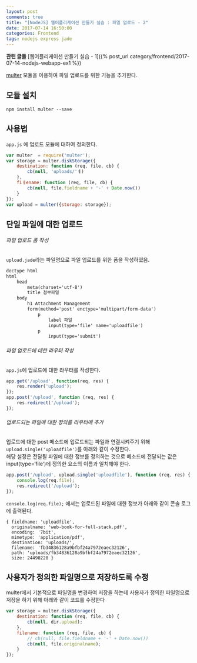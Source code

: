 ```yaml
---
layout: post
comments: true
title: "[NodeJS] 웹어플리케이션 만들기 실습 : 파일 업로드 - 2"
date: 2017-07-14 16:50:00
categories: Frontend
tags: nodejs express jade
---
```

 
**관련 글들**
[웹어플리케이션 만들기 실습 - 1]({% post_url category/frontend/2017-07-14-nodejs-webapp-ex1 %})
      
[multer](https://github.com/expressjs/multer) 모듈을 이용하여 파일 업로드를 위한 기능을 추가한다.    

## 모듈 설치
```
npm install multer --save
```

##  사용법
`app.js` 에 업로드 모듈에 대하여 정의한다.      
```javascript
var multer  = require('multer');
var storage = multer.diskStorage({
    destination: function (req, file, cb) {
        cb(null, 'uploads/'ㅔ)
    },
    fiㅔename: function (req, file, cb) {
        cb(null, file.fieldname + '-' + Date.now())
    }
});
var upload = multer({storage: storage});
```

## 단일 파일에 대한 업로드
###### 파일 업로드 폼 작성
`upload.jade`라는 파일명으로 파일 업로드를 위한 폼을 작성하였음.     
```html
doctype html
html
    head
        meta(charset='utf-8')
        title 첨부파일
    body
        h1 Attachment Management
        form(method='post' enctype='multipart/form-data')
            p
                label 파일
                input(type='file' name='uploadfile')
            p
                input(type='submit')
```

###### 파일 업로드에 대한 라우터 작성
`app.js`에 업로드에 대한 라우터를 작성한다.     
```javascript
app.get('/upload', function(req, res) {
    res.render('upload');
});
app.post('/upload', function (req, res) {
    res.redirect('/upload');
});
```

###### 업로드되는 파일에 대한 정의를 라우터에 추가
업로드에 대한 post 메소드에 업로드되는 파일과 연결시켜주기 위해 `upload.single('uploadfile')`를 아래와 같이 수정한다.       
해당 설정은 전달될 파일에 대한 정보를 정의하는 것으로 메소드에 전달되는 값은 input(type=‘file’)에 정의한 요소의 이름과 일치해야 한다.        
```javascript
app.post('/upload', upload.single('uploadfile'), function (req, res) {
    console.log(req.file);
    res.redirect('/upload');
});
```
      
`console.log(req.file);` 에서는 업로드된 파일에 대한 정보가 아래와 같이 콘솔 로그에 출력된다.      
```
{ fieldname: 'uploadfile',
  originalname: 'web-book-for-full-stack.pdf',
  encoding: '7bit',
  mimetype: 'application/pdf',
  destination: 'uploads/',
  filename: 'fb34836128a9bfbf24a7972eaec32126',
  path: 'uploads/fb34836128a9bfbf24a7972eaec32126',
  size: 24498228 }
```

## 사용자가 정의한 파일명으로 저장하도록 수정
multer에서 기본적으로 파일명을 변경하여 저장을 하는데 사용자가 정의한 파일명으로 저장을 하기 위해 아래와 같이 코드를 수정한다       
```javascript
var storage = multer.diskStorage({
    destination: function (req, file, cb) {
        cb(null, dir.upload);
    },
    filename: function (req, file, cb) {
        // cb(null, file.fieldname + '-' + Date.now())
        cb(null, file.originalname);
    }
});
```

